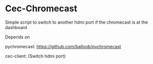 # Cec-Chromecast

Simple script to switch to another hdmi port if the chromecast is at the dashboard

Depends on

pychromecast: https://github.com/balloob/pychromecast

cec-client: (Switch hdmi port)
